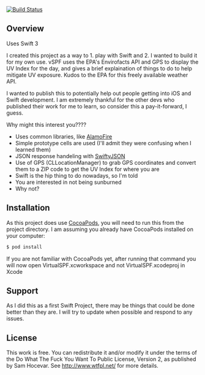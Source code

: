[![Build Status](https://travis-ci.org/brettywhite/VirtualSPF.svg?branch=master)](https://travis-ci.org/brettywhite/VirtualSPF)

## Overview

Uses Swift 3

I created this project as a way to 1. play with Swift and 2. I wanted to build it for my own use. vSPF uses the EPA's Envirofacts API and GPS to display the UV Index for the day, and gives a brief explaination of things to do to help mitigate UV exposure. Kudos to the EPA for this freely available weather API.

I wanted to publish this to potentially help out people getting into iOS and Swift development. I am extremely thankful for the other devs who published their work for me to learn, so consider this a pay-it-forward, I guess. 

Why might this interest you????

* Uses common libraries, like [AlamoFire](https://github.com/Alamofire/Alamofire)
* Simple prototype cells are used (I'll admit they were confusing when I learned them)
* JSON response handeling with [SwiftyJSON](https://github.com/SwiftyJSON/SwiftyJSON)
* Use of GPS (CLLocationManager) to grab GPS coordinates and convert them to a ZIP code to get the UV Index for where you are
* Swift is the hip thing to do nowadays, so I'm told
* You are interested in not being sunburned
* Why not?

## Installation

As this project does use [CocoaPods](https://cocoapods.org/), you will need to run this from the project directory. I am assuming you already have CocoaPods installed on your computer:

```bash
$ pod install
```

If you are not familiar with CocoaPods yet, after running that command you will now open VirtualSPF.xcworkspace and not VirtualSPF.xcodeproj in Xcode

## Support

As I did this as a first Swift Project, there may be things that could be done better than they are. I will try to update when possible and respond to any issues. 

## License

This work is free. You can redistribute it and/or modify it under the
terms of the Do What The Fuck You Want To Public License, Version 2,
as published by Sam Hocevar. See http://www.wtfpl.net/ for more details.
